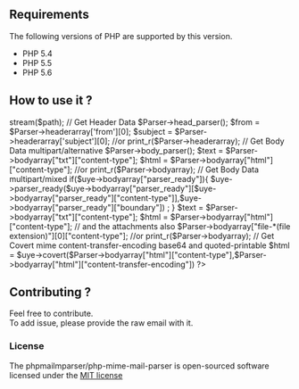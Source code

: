 ## Requirements

The following versions of PHP are supported by this version.

* PHP 5.4
* PHP 5.5
* PHP 5.6

## How to use it ?


<?php
//We need to add the library first !

require_once __DIR__."class/parser.php" ;

$path = 'path/to/mail.txt';

$Parser = new parser();

//There are three input methods of the mime mail to be parsed

//specify a file path to the mime mail :

$Parser->stream($path); 

// Get Header Data

$Parser->head_parser();

$from = $Parser->headerarray['from'][0];

$subject = $Parser->headerarray['subject'][0];

//or

print_r($Parser->headerarray);

// Get Body Data multipart/alternative 

$Parser->body_parser();

$text = $Parser->bodyarray["txt"]["content-type"];

$html = $Parser->bodyarray["html"]["content-type"];
//or

print_r($Parser->bodyarray);

// Get Body Data multipart/mixed 

if($uye->bodyarray["parser_ready"]){

    $uye->parser_ready($uye->bodyarray["parser_ready"][$uye->bodyarray["parser_ready"]["content-type"]],$uye->bodyarray["parser_ready"]["boundary"])
    ;
}
$text = $Parser->bodyarray["txt"]["content-type"];

$html = $Parser->bodyarray["html"]["content-type"];

// and the attachments also

$Parser->bodyarray["file-*(file extension)"][0]["content-type"];

//or

print_r($Parser->bodyarray);

// Get Covert mime content-transfer-encoding base64 and quoted-printable 

$html  = $uye->covert($Parser->bodyarray["html"]["content-type"],$Parser->bodyarray["html"]["content-transfer-encoding"])

?>


## Contributing ?

Feel free to contribute.  
To add issue, please provide the raw email with it.

### License

The phpmailmparser/php-mime-mail-parser is open-sourced software licensed under the [MIT license](http://opensource.org/licenses/MIT)
